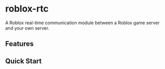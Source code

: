 # roblox-rtc
A Roblox real-time communication module between a Roblox game server and your own server.

## Features

## Quick Start